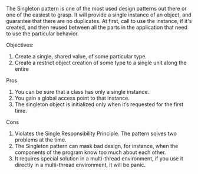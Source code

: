 The Singleton pattern is one of the most used design patterns out there or one of the easiest to grasp. It will provide
a single instance of an object, and guarantee that there are no duplicates. At first, call to use the instance, if it's
created, and then reused between all the parts in the application that need to use the particular behavior.

Objectives:
1. Create a single, shared value, of some particular type.
2. Create a restrict object creation of some type to a single unit along the entire


Pros
1. You can be sure that a class has only a single instance.
2. You gain a global access point to that instance.
3. The singleton object is initialized only when it’s requested for the first time.


Cons
1. Violates the Single Responsibility Principle. The pattern solves two problems at the time.
2. The Singleton pattern can mask bad design, for instance, when the components of the program know too much about each
   other.
3. It requires special solution in a multi-thread environment, if you use it directly in a multi-thread environment, it
   will be panic.

